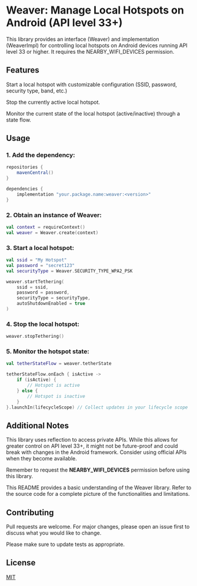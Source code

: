 # Weaver: Manage Local Hotspots on Android (API level 33+)

This library provides an interface (Weaver) and implementation (WeaverImpl) for controlling local hotspots on Android devices running API level 33 or higher. It requires the NEARBY_WIFI_DEVICES permission.

## Features
Start a local hotspot with customizable configuration (SSID, password, security type, band, etc.)

Stop the currently active local hotspot.

Monitor the current state of the local hotspot (active/inactive) through a state flow.

## Usage
### 1. Add the dependency:

```groovy
repositories {
    mavenCentral()
}

dependencies {
    implementation "your.package.name:weaver:<version>"
}
```
### 2. Obtain an instance of Weaver:

```kotlin
val context = requireContext()
val weaver = Weaver.create(context)
```
### 3. Start a local hotspot:

```kotlin
val ssid = "My Hotspot"
val password = "secret123"
val securityType = Weaver.SECURITY_TYPE_WPA2_PSK

weaver.startTethering(
    ssid = ssid,
    password = password,
    securityType = securityType,
    autoShutdownEnabled = true
)
```
### 4. Stop the local hotspot:

```kotlin
weaver.stopTethering()
```
### 5. Monitor the hotspot state:

```kotlin
val tetherStateFlow = weaver.tetherState

tetherStateFlow.onEach { isActive ->
    if (isActive) {
        // Hotspot is active
    } else {
        // Hotspot is inactive
    }
}.launchIn(lifecycleScope) // Collect updates in your lifecycle scope
```
## Additional Notes

This library uses reflection to access private APIs. While this allows for greater control on API level 33+, it might not be future-proof and could break with changes in the Android framework. Consider using official APIs when they become available.

Remember to request the **NEARBY_WIFI_DEVICES** permission before using this library.

This README provides a basic understanding of the Weaver library. Refer to the source code for a complete picture of the functionalities and limitations.

## Contributing

Pull requests are welcome. For major changes, please open an issue first
to discuss what you would like to change.

Please make sure to update tests as appropriate.

## License

[MIT](https://choosealicense.com/licenses/mit/)
